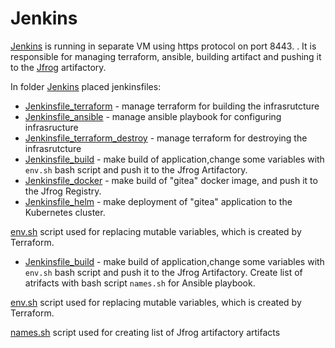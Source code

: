 # Jenkins #

[Jenkins](https://jenkins.iguana-devops.pp.ua:8443/) is running in separate VM using https protocol on port 8443. . It is responsible for managing terraform, ansible, building artifact and pushing it to the [Jfrog](https://jfrog.iguana-devops.pp.ua) artifactory.

In folder [Jenkins](./Jenkins) placed jenkinsfiles:
-  [Jenkinsfile_terraform](./Jenkinsfile_terraform) - manage terraform for building the infrasrutcture
-  [Jenkinsfile_ansible](./Jenkinsfile_ansible) - manage ansible playbook for configuring infrasructure
-  [Jenkinsfile_terraform_destroy](./Jenkinsfile_terraform_destroy) - manage terraform for destroying the infrasrutcture
-  [Jenkinsfile_build](./Jenkinsfile_build) - make build of application,change some variables with `env.sh` bash script and push it to the Jfrog Artifactory.
-  [Jenkinsfile_docker](./Jenkinsfile_docker) - make build of "gitea" docker image, and push it to the Jfrog Registry.
-  [Jenkinsfile_helm](./Jenkinsfile_helm) - make deployment of "gitea" application to the Kubernetes cluster.

[env.sh](./env.sh) script used for replacing mutable variables, which is created by Terraform.

-  [Jenkinsfile_build](./Jenkinsfile_build) - make build of application,change some variables with `env.sh` bash script and push it to the Jfrog Artifactory. Create list of atrifacts with bash script `names.sh` for Ansible playbook.

[env.sh](./env.sh) script used for replacing mutable variables, which is created by Terraform.

[names.sh](./names.sh) script used for creating list of Jfrog artifactory artifacts 

